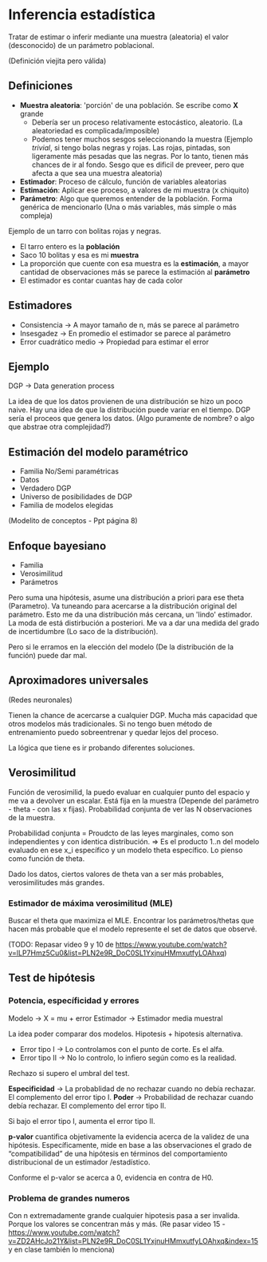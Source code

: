 
# Inferencia estadística

Tratar de estimar o inferir mediante una muestra (aleatoria) el valor (desconocido) de un parámetro poblacional.

(Definición viejita pero válida)

## Definiciones 

* **Muestra aleatoria**: 'porción' de una población. Se escribe como **X** grande
	* Debería ser un proceso relativamente estocástico, aleatorio. (La aleatoriedad es complicada/imposible)
	* Podemos tener muchos sesgos seleccionando la muestra (Ejemplo _trivial_, si tengo bolas negras y rojas. Las rojas, pintadas, son ligeramente más pesadas que las negras. Por lo tanto, tienen más chances de ir al fondo. Sesgo que es dificil de preveer, pero que afecta a que sea una muestra aleatoria)
* **Estimador**: Proceso de cálculo, función de variables aleatorias
* **Estimación**: Aplicar ese proceso, a valores de mi muestra (x chiquito)
* **Parámetro**: Algo que queremos entender de la población. Forma genérica de mencionarlo (Una o más variables, más simple o más compleja)

Ejemplo de un tarro con bolitas rojas y negras.

* El tarro entero es la **población**
* Saco 10 bolitas y esa es mi **muestra**
* La proporción que cuente con esa muestra es la **estimación**, a mayor cantidad de observaciones más se parece la estimación al **parámetro**
* El estimador es contar cuantas hay de cada color


## Estimadores

* Consistencia -> A mayor tamaño de n, más se parece al parámetro
* Insesgadez -> En promedio el estimador se parece al parámetro
* Error cuadrático medio -> Propiedad para estimar el error


## Ejemplo

DGP -> Data generation process

La idea de que los datos provienen de una distribución se hizo un poco naive. Hay una idea de que la distribución puede variar en el tiempo. DGP sería el proceos que genera los datos. (Algo puramente de nombre? o algo que abstrae otra complejidad?)


## Estimación del modelo paramétrico

* Familia No/Semi paramétricas
* Datos
* Verdadero DGP
* Universo de posibilidades de DGP
* Familia de modelos elegidas

(Modelito de conceptos - Ppt página 8)
 

## Enfoque bayesiano

* Familia
* Verosimilitud
* Parámetros

Pero suma una hipótesis, asume una distribución a priori para ese theta (Parametro). Va tuneando para acercarse a la distribución original del parámetro. Esto me da una distribución más cercana, un 'lindo' estimador. La moda de está distirbución a posteriori. Me va a dar una medida del grado de incertidumbre (Lo saco de la distribución).

Pero si le erramos en la elección del modelo (De la distribución de la función) puede dar mal.


## Aproximadores universales

(Redes neuronales)

Tienen la chance de acercarse a cualquier DGP. Mucha más capacidad que otros modelos más tradicionales. Si no tengo buen método de entrenamiento puedo sobreentrenar y quedar lejos del proceso.

La lógica que tiene es ir probando diferentes soluciones.



## Verosimilitud


Función de verosimilid, la puedo evaluar en cualquier punto del espacio y me va a devolver un escalar. Está fija en la muestra (Depende del parámetro - theta - con las x fijas). Probabilidad conjunta de ver las N observaciones de la muestra.

Probabilidad conjunta = Proudcto de las leyes marginales, como son independientes y con identica distribución. => Es el producto 1..n del modelo evaluado en ese x_i específico y un modelo theta específico. Lo pienso como función de theta.

Dado los datos, ciertos valores de theta van a ser más probables, verosimilitudes más grandes.


### Estimador de máxima verosimilitud (MLE)

Buscar el theta que maximiza el MLE. Encontrar los parámetros/thetas que hacen más probable que el modelo represente el set de datos que observé.


(TODO: Repasar video 9 y 10 de https://www.youtube.com/watch?v=lLP7Hmz5Cu0&list=PLN2e9R_DoC0SL1YxjnuHMmxutfyLOAhxq)


## Test de hipótesis

### Potencia, específicidad y errores

Modelo -> X = mu + error
Estimador -> Estimador media muestral

La idea poder comparar dos modelos. Hipotesis + hipotesis alternativa.

* Error tipo I -> Lo controlamos con el punto de corte. Es el alfa.
* Error tipo II -> No lo controlo, lo infiero según como es la realidad.


Rechazo si supero el umbral del test.

**Especificidad** -> La probablidad de no rechazar cuando no debía rechazar. El complemento del error tipo I.
**Poder** -> Probabilidad de rechazar cuando debía rechazar. El complemento del error tipo II.

Si bajo el error tipo I, aumenta el error tipo II.

**p-valor**  cuantifica objetivamente la evidencia acerca de la validez de una hipótesis. Específicamente, mide en base a las observaciones el grado de “compatibilidad” de una hipótesis en términos del comportamiento distribucional de un estimador /estadístico.

Conforme el p-valor se acerca a 0, evidencia en contra de H0.



### Problema de grandes numeros

Con n extremadamente grande cualquier hipotesis pasa a ser invalida. Porque los valores se concentran más y más.
(Re pasar video 15 - https://www.youtube.com/watch?v=ZD2AHcJo21Y&list=PLN2e9R_DoC0SL1YxjnuHMmxutfyLOAhxq&index=15 y en clase también lo menciona)













